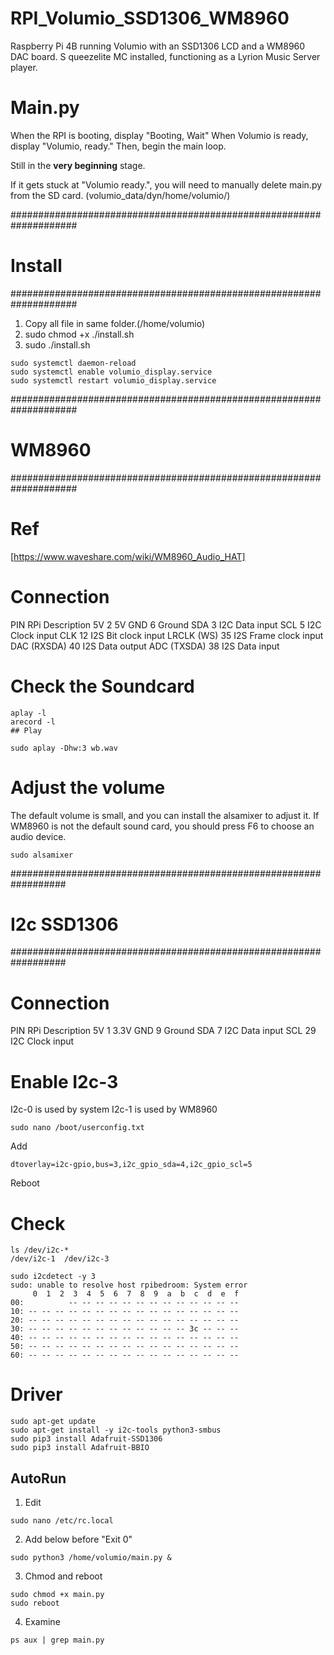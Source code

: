 # RPI_Volumio_SSD1306_WM8960
Raspberry Pi 4B running Volumio with an SSD1306 LCD and a WM8960 DAC board. S
queezelite MC installed, functioning as a Lyrion Music Server player.

# Main.py
When the RPI is booting, display "Booting, Wait"
When Volumio is ready, display "Volumio, ready."
Then, begin the main loop.

Still in the **very beginning** stage. 

If it gets stuck at "Volumio ready.", you will need to manually delete main.py from the SD card. (volumio_data/dyn/home/volumio/)

####################################################################
# Install
####################################################################
1. Copy all file in same folder.(/home/volumio)
2. sudo chmod +x ./install.sh
3. sudo ./install.sh
```
sudo systemctl daemon-reload
sudo systemctl enable volumio_display.service
sudo systemctl restart volumio_display.service
```
   

####################################################################
# WM8960
####################################################################
# Ref
[https://www.waveshare.com/wiki/WM8960_Audio_HAT]

# Connection
PIN             RPi     Description
5V              2       5V
GND             6       Ground
SDA             3       I2C Data input
SCL             5       I2C Clock input
CLK             12      I2S Bit clock input
LRCLK (WS)      35      I2S Frame clock input
DAC (RXSDA)     40      I2S Data output
ADC (TXSDA)     38      I2S Data input

# Check the Soundcard
```
aplay -l
arecord -l
## Play
```

```
sudo aplay -Dhw:3 wb.wav
```

# Adjust the volume
The default volume is small, and you can install the alsamixer to adjust it.
If WM8960 is not the default sound card, you should press F6 to choose an audio device.

```
sudo alsamixer
```


##################################################################
# I2c SSD1306
##################################################################
# Connection
PIN             RPi     Description
5V              1       3.3V
GND             9       Ground
SDA             7       I2C Data input
SCL             29      I2C Clock input


# Enable I2c-3
I2c-0 is used by system
I2c-1 is used by WM8960

```
sudo nano /boot/userconfig.txt
```

Add
```
dtoverlay=i2c-gpio,bus=3,i2c_gpio_sda=4,i2c_gpio_scl=5
```

Reboot

# Check
```
ls /dev/i2c-*
/dev/i2c-1  /dev/i2c-3
```
```
sudo i2cdetect -y 3
sudo: unable to resolve host rpibedroom: System error
     0  1  2  3  4  5  6  7  8  9  a  b  c  d  e  f
00:          -- -- -- -- -- -- -- -- -- -- -- -- -- 
10: -- -- -- -- -- -- -- -- -- -- -- -- -- -- -- -- 
20: -- -- -- -- -- -- -- -- -- -- -- -- -- -- -- -- 
30: -- -- -- -- -- -- -- -- -- -- -- -- 3c -- -- -- 
40: -- -- -- -- -- -- -- -- -- -- -- -- -- -- -- -- 
50: -- -- -- -- -- -- -- -- -- -- -- -- -- -- -- -- 
60: -- -- -- -- -- -- -- -- -- -- -- -- -- -- -- -- 

```

# Driver
```
sudo apt-get update
sudo apt-get install -y i2c-tools python3-smbus
sudo pip3 install Adafruit-SSD1306
sudo pip3 install Adafruit-BBIO
```


## AutoRun
1. Edit
```
sudo nano /etc/rc.local
```

2. Add below before "Exit 0"
```
sudo python3 /home/volumio/main.py &
```

3. Chmod and reboot
```
sudo chmod +x main.py 
sudo reboot
```

4. Examine
```
ps aux | grep main.py
```
